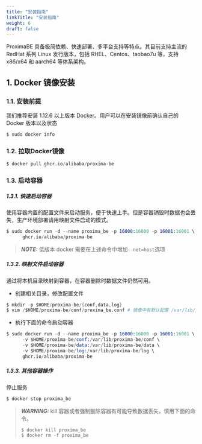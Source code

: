```yaml
---
title: "安装指南"
linkTitle: "安装指南"
weight: 6
draft: false
---
```



ProximaBE 具备极简依赖、快速部署、多平台支持等特点。其目前支持主流的 RedHat 系列 Linux 发行版本，包括 RHEL、Centos、taobao7u 等，支持 x86/x64 和 aarch64 等体系架构。



## 1. Docker 镜像安装

### 1.1. 安装前提

我们推荐安装 1.12.6 以上版本 Docker。用户可以在安装镜像前确认自己的 Docker 版本以及状态

```s
$ sudo docker info
```



### 1.2. 拉取Docker镜像

```s
$ docker pull ghcr.io/alibaba/proxima-be
```


### 1.3. 启动容器

##### 1.3.1. 快速启动容器
使用容器内置的配置文件来启动服务，便于快速上手。但是容器销毁时数据也会丢失，生产环境部署请用映射文件启动的模式。

```s
$ sudo docker run -d --name proxima_be -p 16000:16000 -p 16001:16001 \
      ghcr.io/alibaba/proxima-be
```

> **_NOTE:_**  低版本 docker 需要在上述命令中增加`--net=host`选项


##### 1.3.2. 映射文件启动容器
通过将本机目录映射到容器，在容器删除时数据文件仍然可用。

- 创建相关目录，修改配置文件

```s
$ mkdir -p $HOME/proxima-be/{conf,data,log}
$ vim /$HOME/proxima-be/conf/proxima_be.conf # 镜像中有默认配置 /var/lib/proxima-be/conf/proxima_be.conf
```

- 执行下面的命令启动容器
```s
$ sudo docker run -d --name proxima_be -p 16000:16000 -p 16001:16001 \
      -v $HOME/proxima-be/conf:/var/lib/proxima-be/conf \
      -v $HOME/proxima-be/data:/var/lib/proxima-be/data \
      -v $HOME/proxima-be/log:/var/lib/proxima-be/log \
      ghcr.io/alibaba/proxima-be
```

##### 1.3.3. 其他容器操作
停止服务

```s
$ docker stop proxima_be
```

> **_WARNING:_**  kill 容器或者强制删除容器有可能导致数据丢失，慎用下面的命令。
> ```s
> $ docker kill proxima_be
> $ docker rm -f proxima_be
> ```

